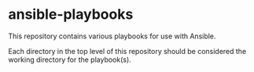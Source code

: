 ansible-playbooks
=================

This repository contains various playbooks for use with Ansible. 

Each directory in the top level of this repository should be considered the working directory for the playbook(s). 
